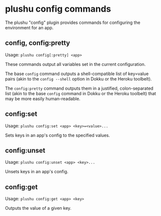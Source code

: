 # plushu config commands

The plushu "config" plugin provides commands for configuring the environment
for an app.

## config, config:pretty

Usage: `plushu config[:pretty] <app>`

These commands output all variables set in the current configuration.

The base `config` command outputs a shell-compatible list of key=value pairs
(akin to the `config --shell` option in Dokku or the Heroku toolbelt).

The `config:pretty` command outputs them in a justified, colon-separated list
(akin to the base `config` command in Dokku or the Heroku toolbelt) that may
be more easily human-readable.

## config:set

Usage: `plushu config:set <app> <key>=<value>...`

Sets keys in an app's config to the specified values.

## config:unset

Usage: `plushu config:unset <app> <key>...`

Unsets keys in an app's config.

## config:get

Usage: `plushu config:get <app> <key>`

Outputs the value of a given key.
